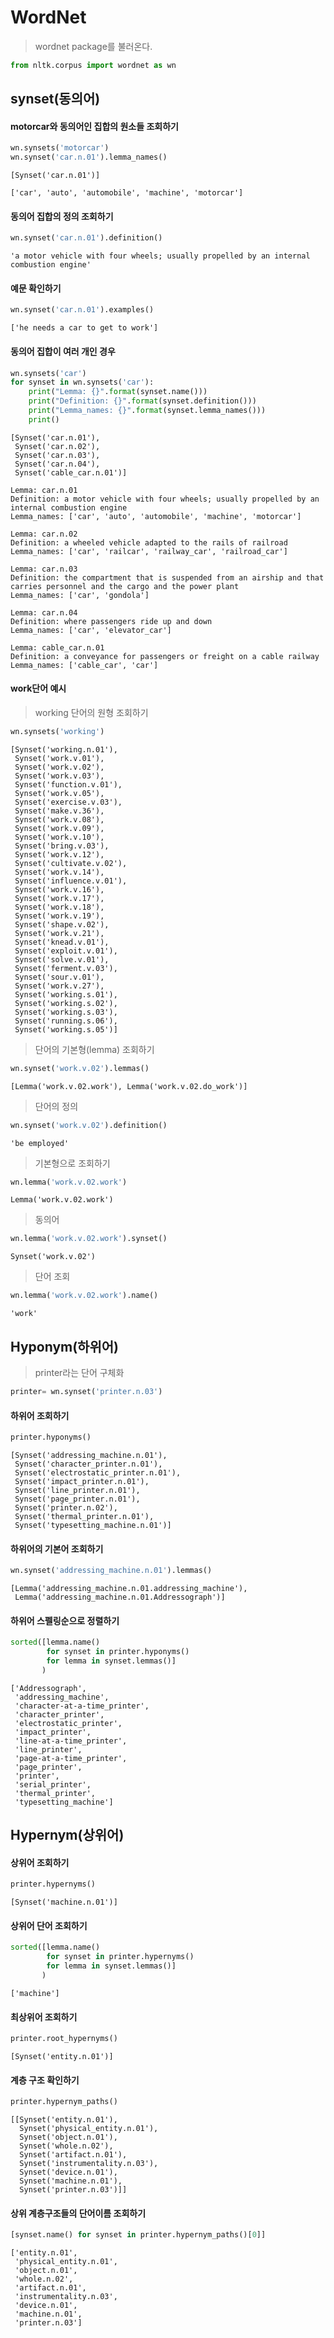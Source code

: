# WordNet

> wordnet package를 불러온다.

```python
from nltk.corpus import wordnet as wn
```

## synset(동의어)

#### motorcar와 동의어인 집합의 원소들 조회하기

```python
wn.synsets('motorcar')
wn.synset('car.n.01').lemma_names()
```

```
[Synset('car.n.01')]
```

```
['car', 'auto', 'automobile', 'machine', 'motorcar']
```

#### 동의어 집합의 정의 조회하기

```python
wn.synset('car.n.01').definition()
```

```
'a motor vehicle with four wheels; usually propelled by an internal combustion engine'
```

#### 예문 확인하기

```python
wn.synset('car.n.01').examples()
```

```
['he needs a car to get to work']
```

#### 동의어 집합이 여러 개인 경우

```python
wn.synsets('car')
for synset in wn.synsets('car'):
    print("Lemma: {}".format(synset.name()))
    print("Definition: {}".format(synset.definition()))
    print("Lemma_names: {}".format(synset.lemma_names()))
    print()
```

```
[Synset('car.n.01'),
 Synset('car.n.02'),
 Synset('car.n.03'),
 Synset('car.n.04'),
 Synset('cable_car.n.01')]
```

```
Lemma: car.n.01
Definition: a motor vehicle with four wheels; usually propelled by an internal combustion engine
Lemma_names: ['car', 'auto', 'automobile', 'machine', 'motorcar']

Lemma: car.n.02
Definition: a wheeled vehicle adapted to the rails of railroad
Lemma_names: ['car', 'railcar', 'railway_car', 'railroad_car']

Lemma: car.n.03
Definition: the compartment that is suspended from an airship and that carries personnel and the cargo and the power plant
Lemma_names: ['car', 'gondola']

Lemma: car.n.04
Definition: where passengers ride up and down
Lemma_names: ['car', 'elevator_car']

Lemma: cable_car.n.01
Definition: a conveyance for passengers or freight on a cable railway
Lemma_names: ['cable_car', 'car']
```

#### work단어 예시

> working 단어의 원형 조회하기

```python
wn.synsets('working')
```

```
[Synset('working.n.01'),
 Synset('work.v.01'),
 Synset('work.v.02'),
 Synset('work.v.03'),
 Synset('function.v.01'),
 Synset('work.v.05'),
 Synset('exercise.v.03'),
 Synset('make.v.36'),
 Synset('work.v.08'),
 Synset('work.v.09'),
 Synset('work.v.10'),
 Synset('bring.v.03'),
 Synset('work.v.12'),
 Synset('cultivate.v.02'),
 Synset('work.v.14'),
 Synset('influence.v.01'),
 Synset('work.v.16'),
 Synset('work.v.17'),
 Synset('work.v.18'),
 Synset('work.v.19'),
 Synset('shape.v.02'),
 Synset('work.v.21'),
 Synset('knead.v.01'),
 Synset('exploit.v.01'),
 Synset('solve.v.01'),
 Synset('ferment.v.03'),
 Synset('sour.v.01'),
 Synset('work.v.27'),
 Synset('working.s.01'),
 Synset('working.s.02'),
 Synset('working.s.03'),
 Synset('running.s.06'),
 Synset('working.s.05')]
```

> 단어의 기본형(lemma) 조회하기

```python
wn.synset('work.v.02').lemmas()
```

```
[Lemma('work.v.02.work'), Lemma('work.v.02.do_work')]
```

> 단어의 정의

```python
wn.synset('work.v.02').definition()
```

```
'be employed'
```

> 기본형으로 조회하기

``` python
wn.lemma('work.v.02.work')
```

```
Lemma('work.v.02.work')
```

> 동의어

```python
wn.lemma('work.v.02.work').synset()
```

```
Synset('work.v.02')
```

> 단어 조회

```python
wn.lemma('work.v.02.work').name()
```

```
'work'
```

## Hyponym(하위어)

> printer라는 단어 구체화

```python
printer= wn.synset('printer.n.03')
```

#### 하위어 조회하기

```python
printer.hyponyms()
```

```
[Synset('addressing_machine.n.01'),
 Synset('character_printer.n.01'),
 Synset('electrostatic_printer.n.01'),
 Synset('impact_printer.n.01'),
 Synset('line_printer.n.01'),
 Synset('page_printer.n.01'),
 Synset('printer.n.02'),
 Synset('thermal_printer.n.01'),
 Synset('typesetting_machine.n.01')]
```

#### 하위어의 기본어 조회하기

```python
wn.synset('addressing_machine.n.01').lemmas()
```

```
[Lemma('addressing_machine.n.01.addressing_machine'),
 Lemma('addressing_machine.n.01.Addressograph')]
```

#### 하위어 스펠링순으로 정렬하기

```python
sorted([lemma.name()
        for synset in printer.hyponyms()
        for lemma in synset.lemmas()]
       )
```

```
['Addressograph',
 'addressing_machine',
 'character-at-a-time_printer',
 'character_printer',
 'electrostatic_printer',
 'impact_printer',
 'line-at-a-time_printer',
 'line_printer',
 'page-at-a-time_printer',
 'page_printer',
 'printer',
 'serial_printer',
 'thermal_printer',
 'typesetting_machine']
```

## Hypernym(상위어)

#### 상위어 조회하기

```python
printer.hypernyms()
```

```
[Synset('machine.n.01')]
```

#### 상위어 단어 조회하기

```python
sorted([lemma.name()
        for synset in printer.hypernyms()
        for lemma in synset.lemmas()]
       )
```

```
['machine']
```

#### 최상위어 조회하기

```python
printer.root_hypernyms()
```

```
[Synset('entity.n.01')]
```

#### 계층 구조 확인하기

```python
printer.hypernym_paths()
```

```
[[Synset('entity.n.01'),
  Synset('physical_entity.n.01'),
  Synset('object.n.01'),
  Synset('whole.n.02'),
  Synset('artifact.n.01'),
  Synset('instrumentality.n.03'),
  Synset('device.n.01'),
  Synset('machine.n.01'),
  Synset('printer.n.03')]]
```

#### 상위 계층구조들의 단어이름 조회하기

```python
[synset.name() for synset in printer.hypernym_paths()[0]]
```

```
['entity.n.01',
 'physical_entity.n.01',
 'object.n.01',
 'whole.n.02',
 'artifact.n.01',
 'instrumentality.n.03',
 'device.n.01',
 'machine.n.01',
 'printer.n.03']
```

